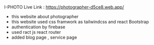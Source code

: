 I-PHOTO
Live Link : https://photographer-d5ce8.web.app/


<ul> 
<li>this website about photographer </li>
<li> this website used css framwork as  tailwindcss and react Bootstrap </li>
<li>  authentication by firebase </li>
<li> used ract js react router  </li>
<li>  added  blog page , service page </li>
</ul>